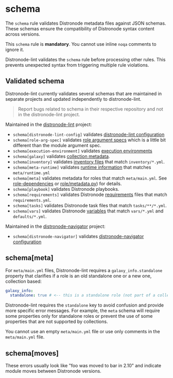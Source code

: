 # schema

The `schema` rule validates Distronode metadata files against JSON schemas. These
schemas ensure the compatibility of Distronode syntax content across versions.

This `schema` rule is **mandatory**. You cannot use inline `noqa` comments to
ignore it.

Distronode-lint validates the `schema` rule before processing other rules. This
prevents unexpected syntax from triggering multiple rule violations.

## Validated schema

Distronode-lint currently validates several schemas that are maintained in separate
projects and updated independently to distronode-lint.

> Report bugs related to schema in their respective repository and not in the
> distronode-lint project.

Maintained in the [distronode-lint](https://github.com/distronode/distronode-lint)
project:

- `schema[distronode-lint-config]` validates
  [distronode-lint configuration](https://github.com/distronode/distronode-lint/blob/main/src/distronodelint/schemas/distronode-lint-config.json)
- `schema[role-arg-spec]` validates
  [role argument specs](https://docs.distronode.com/distronode/latest/playbook_guide/playbooks_reuse_roles.html#specification-format)
  which is a little bit different than the module argument spec.
- `schema[execution-environment]` validates
  [execution environments](https://docs.distronode.com/automation-controller/latest/html/userguide/execution_environments.html)
- `schema[galaxy]` validates
  [collection metadata](https://docs.distronode.com/distronode/latest/dev_guide/collections_galaxy_meta.html).
- `schema[inventory]` validates
  [inventory files](https://docs.distronode.com/distronode/latest/inventory_guide/intro_inventory.html)
  that match `inventory/*.yml`.
- `schema[meta-runtime]` validates
  [runtime information](https://docs.distronode.com/distronode/devel/dev_guide/developing_collections_structure.html#meta-directory-and-runtime-yml)
  that matches `meta/runtime.yml`
- `schema[meta]` validates metadata for roles that match `meta/main.yml`. See
  [role-dependencies](https://docs.distronode.com/distronode/latest/playbook_guide/playbooks_reuse_roles.html#role-dependencies)
  or
  [role/metadata.py](https://github.com/distronode/distronode/blob/devel/lib/distronode/playbook/role/metadata.py#L79))
  for details.
- `schema[playbook]` validates Distronode playbooks.
- `schema[requirements]` validates Distronode
  [requirements](https://docs.distronode.com/distronode/latest/galaxy/user_guide.html#install-multiple-collections-with-a-requirements-file)
  files that match `requirements.yml`.
- `schema[tasks]` validates Distronode task files that match `tasks/**/*.yml`.
- `schema[vars]` validates Distronode
  [variables](https://docs.distronode.com/distronode/latest/playbook_guide/playbooks_variables.html)
  that match `vars/*.yml` and `defaults/*.yml`.

Maintained in the
[distronode-navigator](https://github.com/distronode/distronode-navigator) project:

- `schema[distronode-navigator]` validates
  [distronode-navigator configuration](https://github.com/distronode/distronode-navigator/blob/main/src/distronode_navigator/data/distronode-navigator.json)

## schema[meta]

For `meta/main.yml` files, Distronode-lint requires a `galaxy_info.standalone`
property that clarifies if a role is an old standalone one or a new one,
collection based:

```yaml
galaxy_info:
  standalone: true # <-- this is a standalone role (not part of a collection)
```

Distronode-lint requires the `standalone` key to avoid confusion and provide more
specific error messages. For example, the `meta` schema will require some
properties only for standalone roles or prevent the use of some properties that
are not supported by collections.

You cannot use an empty `meta/main.yml` file or use only comments in the
`meta/main.yml` file.

## schema[moves]

These errors usually look like "foo was moved to bar in 2.10" and indicate
module moves between Distronode versions.
